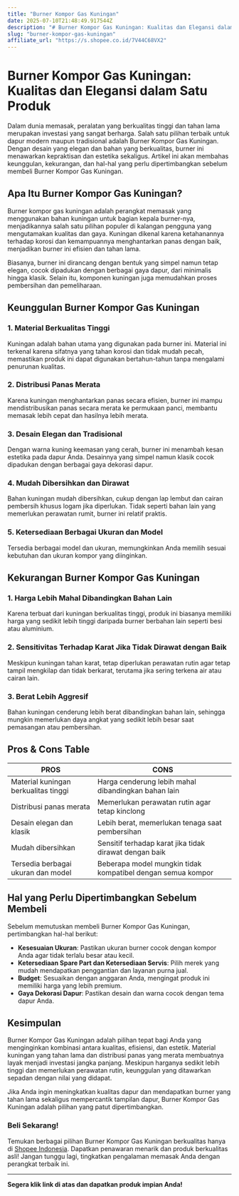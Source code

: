 ```yaml
---
title: "Burner Kompor Gas Kuningan"
date: 2025-07-10T21:48:49.917544Z
description: "# Burner Kompor Gas Kuningan: Kualitas dan Elegansi dalam Satu Produk..."
slug: "burner-kompor-gas-kuningan"
affiliate_url: "https://s.shopee.co.id/7V44C68VX2"
---
```

# Burner Kompor Gas Kuningan: Kualitas dan Elegansi dalam Satu Produk

Dalam dunia memasak, peralatan yang berkualitas tinggi dan tahan lama merupakan investasi yang sangat berharga. Salah satu pilihan terbaik untuk dapur modern maupun tradisional adalah Burner Kompor Gas Kuningan. Dengan desain yang elegan dan bahan yang berkualitas, burner ini menawarkan kepraktisan dan estetika sekaligus. Artikel ini akan membahas keunggulan, kekurangan, dan hal-hal yang perlu dipertimbangkan sebelum membeli Burner Kompor Gas Kuningan.

## Apa Itu Burner Kompor Gas Kuningan?

Burner kompor gas kuningan adalah perangkat memasak yang menggunakan bahan kuningan untuk bagian kepala burner-nya, menjadikannya salah satu pilihan populer di kalangan pengguna yang mengutamakan kualitas dan gaya. Kuningan dikenal karena ketahanannya terhadap korosi dan kemampuannya menghantarkan panas dengan baik, menjadikan burner ini efisien dan tahan lama.

Biasanya, burner ini dirancang dengan bentuk yang simpel namun tetap elegan, cocok dipadukan dengan berbagai gaya dapur, dari minimalis hingga klasik. Selain itu, komponen kuningan juga memudahkan proses pembersihan dan pemeliharaan.

## Keunggulan Burner Kompor Gas Kuningan

### 1. Material Berkualitas Tinggi

Kuningan adalah bahan utama yang digunakan pada burner ini. Material ini terkenal karena sifatnya yang tahan korosi dan tidak mudah pecah, memastikan produk ini dapat digunakan bertahun-tahun tanpa mengalami penurunan kualitas.

### 2. Distribusi Panas Merata

Karena kuningan menghantarkan panas secara efisien, burner ini mampu mendistribusikan panas secara merata ke permukaan panci, membantu memasak lebih cepat dan hasilnya lebih merata.

### 3. Desain Elegan dan Tradisional

Dengan warna kuning keemasan yang cerah, burner ini menambah kesan estetika pada dapur Anda. Desainnya yang simpel namun klasik cocok dipadukan dengan berbagai gaya dekorasi dapur.

### 4. Mudah Dibersihkan dan Dirawat

Bahan kuningan mudah dibersihkan, cukup dengan lap lembut dan cairan pembersih khusus logam jika diperlukan. Tidak seperti bahan lain yang memerlukan perawatan rumit, burner ini relatif praktis.

### 5. Ketersediaan Berbagai Ukuran dan Model

Tersedia berbagai model dan ukuran, memungkinkan Anda memilih sesuai kebutuhan dan ukuran kompor yang diinginkan.

## Kekurangan Burner Kompor Gas Kuningan

### 1. Harga Lebih Mahal Dibandingkan Bahan Lain

Karena terbuat dari kuningan berkualitas tinggi, produk ini biasanya memiliki harga yang sedikit lebih tinggi daripada burner berbahan lain seperti besi atau aluminium.

### 2. Sensitivitas Terhadap Karat Jika Tidak Dirawat dengan Baik

Meskipun kuningan tahan karat, tetap diperlukan perawatan rutin agar tetap tampil mengkilap dan tidak berkarat, terutama jika sering terkena air atau cairan lain.

### 3. Berat Lebih Aggresif

Bahan kuningan cenderung lebih berat dibandingkan bahan lain, sehingga mungkin memerlukan daya angkat yang sedikit lebih besar saat pemasangan atau pembersihan.

## Pros & Cons Table

| PROS                                           | CONS                                                  |
|------------------------------------------------|--------------------------------------------------------|
| Material kuningan berkualitas tinggi          | Harga cenderung lebih mahal dibandingkan bahan lain  |
| Distribusi panas merata                       | Memerlukan perawatan rutin agar tetap kinclong     |
| Desain elegan dan klasik                      | Lebih berat, memerlukan tenaga saat pembersihan   |
| Mudah dibersihkan                            | Sensitif terhadap karat jika tidak dirawat dengan baik |
| Tersedia berbagai ukuran dan model            | Beberapa model mungkin tidak kompatibel dengan semua kompor |

## Hal yang Perlu Dipertimbangkan Sebelum Membeli

Sebelum memutuskan membeli Burner Kompor Gas Kuningan, pertimbangkan hal-hal berikut:

- **Kesesuaian Ukuran**: Pastikan ukuran burner cocok dengan kompor Anda agar tidak terlalu besar atau kecil.
- **Ketersediaan Spare Part dan Ketersediaan Servis**: Pilih merek yang mudah mendapatkan penggantian dan layanan purna jual.
- **Budget**: Sesuaikan dengan anggaran Anda, mengingat produk ini memiliki harga yang lebih premium.
- **Gaya Dekorasi Dapur**: Pastikan desain dan warna cocok dengan tema dapur Anda.

## Kesimpulan

Burner Kompor Gas Kuningan adalah pilihan tepat bagi Anda yang menginginkan kombinasi antara kualitas, efisiensi, dan estetik. Material kuningan yang tahan lama dan distribusi panas yang merata membuatnya layak menjadi investasi jangka panjang. Meskipun harganya sedikit lebih tinggi dan memerlukan perawatan rutin, keunggulan yang ditawarkan sepadan dengan nilai yang didapat.

Jika Anda ingin meningkatkan kualitas dapur dan mendapatkan burner yang tahan lama sekaligus mempercantik tampilan dapur, Burner Kompor Gas Kuningan adalah pilihan yang patut dipertimbangkan.

### Beli Sekarang!

Temukan berbagai pilihan Burner Kompor Gas Kuningan berkualitas hanya di [Shopee Indonesia](https://s.shopee.co.id/7V44C68VX2). Dapatkan penawaran menarik dan produk berkualitas asli! Jangan tunggu lagi, tingkatkan pengalaman memasak Anda dengan perangkat terbaik ini.

---

**Segera klik link di atas dan dapatkan produk impian Anda!**